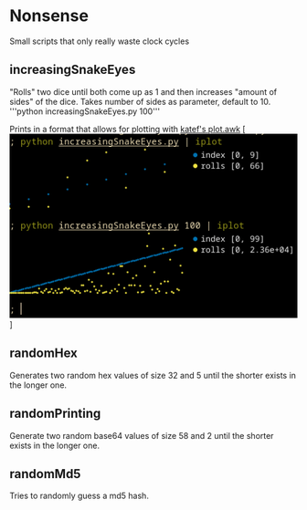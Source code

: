 # Nonsense
Small scripts that only really waste clock cycles 

## increasingSnakeEyes
"Rolls" two dice until both come up as 1 and then increases "amount of sides" of the dice.
Takes number of sides as parameter, default to 10.
'''python increasingSnakeEyes.py 100'''

Prints in a format that allows for plotting with [katef's plot.awk](https://gist.github.com/katef/fb4cb6d47decd8052bd0e8d88c03a102)
[![Two plots of increasingSnakeEyes.py. The first one using dice up to 10 and the second up to 100. The plots have dots for the index and number of rolls needed to get snake eyes. There are large fluctuations from index to index for how many rolls were needed. Almost as if it was random. Because it should be indistinguishable from truly random.](/images/plot.png)]

## randomHex
Generates two random hex values of size 32 and 5 until the shorter exists in the longer one.

## randomPrinting
Generate two random base64 values of size 58 and 2 until the shorter exists in the longer one.

## randomMd5
Tries to randomly guess a md5 hash.
